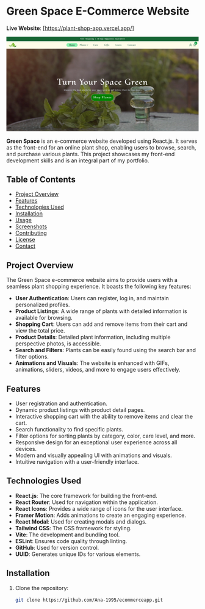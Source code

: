 # Green Space E-Commerce Website

**Live Website**: [https://plant-shop-app.vercel.app/]

![Project Preview](./src/assets/plantshop.png)

**Green Space** is an e-commerce website developed using React.js. It serves as the front-end for an online plant shop, enabling users to browse, search, and purchase various plants. This project showcases my front-end development skills and is an integral part of my portfolio.

## Table of Contents

- [Project Overview](#project-overview)
- [Features](#features)
- [Technologies Used](#technologies-used)
- [Installation](#installation)
- [Usage](#usage)
- [Screenshots](#screenshots)
- [Contributing](#contributing)
- [License](#license)
- [Contact](#contact)

## Project Overview

The Green Space e-commerce website aims to provide users with a seamless plant shopping experience. It boasts the following key features:

- **User Authentication**: Users can register, log in, and maintain personalized profiles.
- **Product Listings**: A wide range of plants with detailed information is available for browsing.
- **Shopping Cart**: Users can add and remove items from their cart and view the total price.
- **Product Details**: Detailed plant information, including multiple perspective photos, is accessible.
- **Search and Filters**: Plants can be easily found using the search bar and filter options.
- **Animations and Visuals**: The website is enhanced with GIFs, animations, sliders, videos, and more to engage users effectively.

## Features

- User registration and authentication.
- Dynamic product listings with product detail pages.
- Interactive shopping cart with the ability to remove items and clear the cart.
- Search functionality to find specific plants.
- Filter options for sorting plants by category, color, care level, and more.
- Responsive design for an exceptional user experience across all devices.
- Modern and visually appealing UI with animations and visuals.
- Intuitive navigation with a user-friendly interface.

## Technologies Used

- **React.js**: The core framework for building the front-end.
- **React Router**: Used for navigation within the application.
- **React Icons**: Provides a wide range of icons for the user interface.
- **Framer Motion**: Adds animations to create an engaging experience.
- **React Modal**: Used for creating modals and dialogs.
- **Tailwind CSS**: The CSS framework for styling.
- **Vite**: The development and bundling tool.
- **ESLint**: Ensures code quality through linting.
- **GitHub**: Used for version control.
- **UUID**: Generates unique IDs for various elements.

## Installation

1. Clone the repository:

   ```bash
   git clone https://github.com/Ana-1995/ecommerceapp.git
